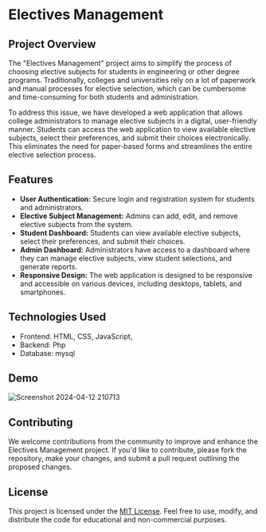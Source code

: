 # Electives Management

## Project Overview

The "Electives Management" project aims to simplify the process of choosing elective subjects for students in engineering or other degree programs. Traditionally, colleges and universities rely on a lot of paperwork and manual processes for elective selection, which can be cumbersome and time-consuming for both students and administration.

To address this issue, we have developed a web application that allows college administrators to manage elective subjects in a digital, user-friendly manner. Students can access the web application to view available elective subjects, select their preferences, and submit their choices electronically. This eliminates the need for paper-based forms and streamlines the entire elective selection process.

## Features

- **User Authentication:** Secure login and registration system for students and administrators.
- **Elective Subject Management:** Admins can add, edit, and remove elective subjects from the system.
- **Student Dashboard:** Students can view available elective subjects, select their preferences, and submit their choices.
- **Admin Dashboard:** Administrators have access to a dashboard where they can manage elective subjects, view student selections, and generate reports.
- **Responsive Design:** The web application is designed to be responsive and accessible on various devices, including desktops, tablets, and smartphones.

## Technologies Used

- Frontend: HTML, CSS, JavaScript,
- Backend: Php
- Database: mysql

## Demo

![Screenshot 2024-04-12 210713](https://github.com/Johnwick-400/Electives_Management/assets/98897594/73fdfc33-c565-49b3-afd6-a6b29958a675)






## Contributing

We welcome contributions from the community to improve and enhance the Electives Management project. If you'd like to contribute, please fork the repository, make your changes, and submit a pull request outlining the proposed changes.

## License

This project is licensed under the [MIT License](LICENSE). Feel free to use, modify, and distribute the code for educational and non-commercial purposes.
